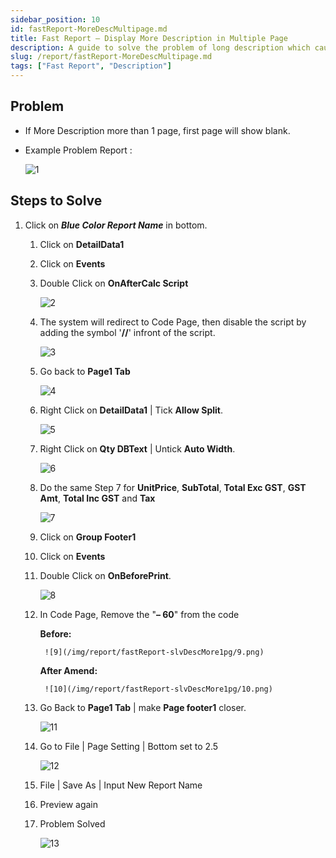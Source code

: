 ```yaml
---
sidebar_position: 10
id: fastReport-MoreDescMultipage.md
title: Fast Report – Display More Description in Multiple Page
description: A guide to solve the problem of long description which causes the first page to be blank
slug: /report/fastReport-MoreDescMultipage.md
tags: ["Fast Report", "Description"]
---
```


## Problem

- If More Description more than 1 page, first page will show blank.

- Example Problem Report :

   ![1](/img/report/fastReport-slvDescMore1pg/1.png)

## Steps to Solve

1. Click on ***Blue Color Report Name*** in bottom.

   1. Click on **DetailData1**

   2. Click on **Events**

   3. Double Click on **OnAfterCalc Script**

      ![2](/img/report/fastReport-slvDescMore1pg/2.png)

   4. The system will redirect to Code Page, then disable the script by adding the symbol '**//**' infront of the script.

      ![3](/img/report/fastReport-slvDescMore1pg/3.png)

   5. Go back to **Page1 Tab**

      ![4](/img/report/fastReport-slvDescMore1pg/4.png)

   6. Right Click on **DetailData1** | Tick **Allow Split**.

      ![5](/img/report/fastReport-slvDescMore1pg/5.png)

   7. Right Click on **Qty DBText** | Untick **Auto Width**.

      ![6](/img/report/fastReport-slvDescMore1pg/6.png)

   8. Do the same Step 7 for **UnitPrice**, **SubTotal**, **Total Exc GST**, **GST Amt**, **Total Inc GST** and **Tax**

      ![7](/img/report/fastReport-slvDescMore1pg/7.png)

   9. Click on **Group Footer1**

   10. Click on **Events**

   11. Double Click on **OnBeforePrint**.

         ![8](/img/report/fastReport-slvDescMore1pg/8.png)

   12. In Code Page, Remove the "**– 60**" from the code

         **Before:**

            ![9](/img/report/fastReport-slvDescMore1pg/9.png)

         **After Amend:**

            ![10](/img/report/fastReport-slvDescMore1pg/10.png)

   13. Go Back to **Page1 Tab** | make **Page footer1** closer.

         ![11](/img/report/fastReport-slvDescMore1pg/11.png)

   14. Go to File | Page Setting | Bottom set to 2.5

         ![12](/img/report/fastReport-slvDescMore1pg/12.png)

   15. File | Save As | Input New Report Name

   16. Preview again

   17. Problem Solved

         ![13](/img/report/fastReport-slvDescMore1pg/13.png)
